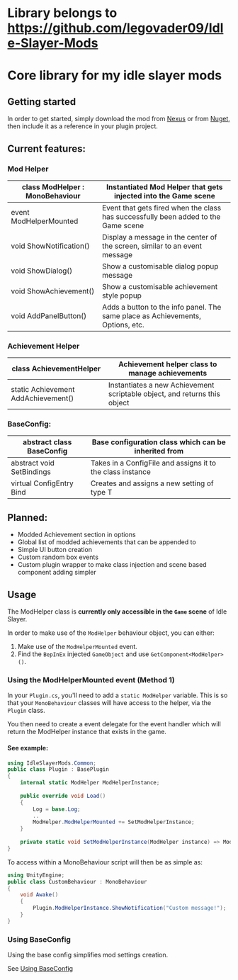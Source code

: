 # Library belongs to https://github.com/legovader09/Idle-Slayer-Mods

# Core library for my idle slayer mods

## Getting started

In order to get started, simply download the mod from [Nexus](https://www.nexusmods.com/idleslayer/mods/3) or from [Nuget](https://www.nuget.org/packages/IdleSlayerMods.Common), then include it as a reference in your plugin project.

## Current features:

### Mod Helper

| class ModHelper : MonoBehaviour | Instantiated Mod Helper that gets injected into the Game scene                     |
|---------------------------------|------------------------------------------------------------------------------------|
| event ModHelperMounted          | Event that gets fired when the class has successfully been added to the Game scene |
| void ShowNotification()         | Display a message in the center of the screen, similar to an event message         |
| void ShowDialog()               | Show a customisable dialog popup message                                           |
| void ShowAchievement()          | Show a customisable achievement style popup                                        |
| void AddPanelButton()           | Adds a button to the info panel. The same place as Achievements, Options, etc.     |

### Achievement Helper

| class AchievementHelper             | Achievement helper class to manage achievements                           |
|-------------------------------------|---------------------------------------------------------------------------|
| static Achievement AddAchievement() | Instantiates a new Achievement scriptable object, and returns this object |

### BaseConfig:

| abstract class BaseConfig   | Base configuration class which can be inherited from       |
|-----------------------------|------------------------------------------------------------|
| abstract void SetBindings   | Takes in a ConfigFile and assigns it to the class instance |
| virtual ConfigEntry<T> Bind | Creates and assigns a new setting of type T                |

## Planned:
- Modded Achievement section in options
- Global list of modded achievements that can be appended to
- Simple UI button creation
- Custom random box events
- Custom plugin wrapper to make class injection and scene based component adding simpler

## Usage

The ModHelper class is **currently only accessible in the `Game` scene** of Idle Slayer.

In order to make use of the `ModHelper` behaviour object, you can either:
1. Make use of the `ModHelperMounted` event.
2. Find the `BepInEx` injected `GameObject` and use `GetComponent<ModHelper>()`.

### Using the ModHelperMounted event (Method 1)

In your `Plugin.cs`, you'll need to add a `static ModHelper` variable. This is so that your `MonoBehaviour` classes will have access to the helper, via the `Plugin` class.

You then need to create a event delegate for the event handler which will return the ModHelper instance that exists in the game.

#### See example:
```csharp
using IdleSlayerMods.Common;
public class Plugin : BasePlugin
{
    internal static ModHelper ModHelperInstance;
    
    public override void Load()
    {
        Log = base.Log;
        ..
        ModHelper.ModHelperMounted += SetModHelperInstance;
    }
    
    private static void SetModHelperInstance(ModHelper instance) => ModHelperInstance = instance;
}
```
To access within a MonoBehaviour script will then be as simple as:
```csharp
using UnityEngine;
public class CustomBehaviour : MonoBehaviour
{
    void Awake()
    {
        Plugin.ModHelperInstance.ShowNotification("Custom message!");
    }
}
```

### Using BaseConfig

Using the base config simplifies mod settings creation.

See [Using BaseConfig](./Config/README.md)
